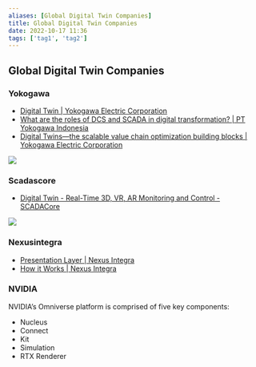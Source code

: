 ```yaml
---
aliases: [Global Digital Twin Companies]
title: Global Digital Twin Companies
date: 2022-10-17 11:36
tags: ['tag1', 'tag2']
---
```


## Global Digital Twin Companies

### Yokogawa

- [Digital Twin | Yokogawa Electric Corporation](https://www.yokogawa.com/solutions/solutions/digital-transformation/digital-twin/)
- [What are the roles of DCS and SCADA in digital transformation? | PT Yokogawa Indonesia](https://www.yokogawa.com/id/library/resources/white-papers/what-are-the-roles-of-dcs-and-scada-in-digital-transformation/)
- [Digital Twins—the scalable value chain optimization building blocks | Yokogawa Electric Corporation](https://www.yokogawa.com/library/resources/white-papers/digital-twins-the-scalable-value-chain-optimization-building-blocks/)

![](https://web-material3.yokogawa.com/1/30515/details/graph-itot-convergence.png)

### Scadascore

- [Digital Twin - Real-Time 3D, VR, AR Monitoring and Control - SCADACore](https://www.scadacore.com/live/features/digital-twin/)

![](https://www.scadacore.com/wp-content/uploads/live/digital-twin-wellsite-data.jpg)

### Nexusintegra

- [Presentation Layer | Nexus Integra](https://nexusintegra.io/product/presentation-layer/)
- [How it Works | Nexus Integra](https://nexusintegra.io/product/how-it-works/)

### NVIDIA

NVIDIA’s Omniverse platform is comprised of five key components: 

- Nucleus
- Connect
- Kit
- Simulation
- RTX Renderer

